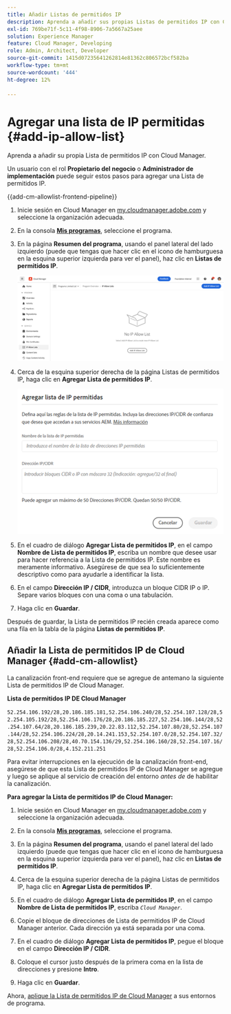 ```yaml
---
title: Añadir Listas de permitidos IP
description: Aprenda a añadir sus propias Listas de permitidos IP con Cloud Manager.
exl-id: 769be71f-5c11-4f98-8906-7a5667a25aee
solution: Experience Manager
feature: Cloud Manager, Developing
role: Admin, Architect, Developer
source-git-commit: 1415d07235641262814e81362c806572bcf582ba
workflow-type: tm+mt
source-wordcount: '444'
ht-degree: 12%

---
```



# Agregar una lista de IP permitidas {#add-ip-allow-list}

Aprenda a añadir su propia Lista de permitidos IP con Cloud Manager.

Un usuario con el rol **Propietario del negocio** o **Administrador de implementación** puede seguir estos pasos para agregar una Lista de permitidos IP.

{{add-cm-allowlist-frontend-pipeline}}

1. Inicie sesión en Cloud Manager en [my.cloudmanager.adobe.com](https://my.cloudmanager.adobe.com/) y seleccione la organización adecuada.

1. En la consola **[Mis programas](/help/implementing/cloud-manager/navigation.md#my-programs)**, seleccione el programa.

1. En la página **Resumen del programa**, usando el panel lateral del lado izquierdo (puede que tengas que hacer clic en el icono de hamburguesa en la esquina superior izquierda para ver el panel), haz clic en **Listas de permitidos IP**.

   ![Opción de Listas de permitidos IP en el panel lateral](/help/implementing/cloud-manager/assets/ip-allow-list/ip-allow-list-create.png)

1. Cerca de la esquina superior derecha de la página Listas de permitidos IP, haga clic en **Agregar Lista de permitidos IP**.

   ![Cuadro de diálogo Añadir lista de IP permitidas](/help/implementing/cloud-manager/assets/ip-allow-list/ip-allow-list-create02.png)

1. En el cuadro de diálogo **Agregar Lista de permitidos IP**, en el campo **Nombre de Lista de permitidos IP**, escriba un nombre que desee usar para hacer referencia a la Lista de permitidos IP. Este nombre es meramente informativo. Asegúrese de que sea lo suficientemente descriptivo como para ayudarle a identificar la lista.

1. En el campo **Dirección IP / CIDR**, introduzca un bloque CIDR IP o IP. Separe varios bloques con una coma o una tabulación.

1. Haga clic en **Guardar**.

Después de guardar, la Lista de permitidos IP recién creada aparece como una fila en la tabla de la página **Listas de permitidos IP**.

## Añadir la Lista de permitidos IP de Cloud Manager {#add-cm-allowlist}

La canalización front-end requiere que se agregue de antemano la siguiente Lista de permitidos IP de Cloud Manager.

**Lista de permitidos IP DE Cloud Manager**

`52.254.106.192/28,20.186.185.181,52.254.106.240/28,52.254.107.128/28,52.254.105.192/28,52.254.106.176/28,20.186.185.227,52.254.106.144/28,52.254.107.64/28,20.186.185.239,20.22.83.112,52.254.107.80/28,52.254.107.144/28,52.254.106.224/28,20.14.241.153,52.254.107.0/28,52.254.107.32/28,52.254.106.208/28,40.70.154.136/29,52.254.106.160/28,52.254.107.16/28,52.254.106.0/28,4.152.211.251`

Para evitar interrupciones en la ejecución de la canalización front-end, asegúrese de que esta Lista de permitidos IP de Cloud Manager se agregue y luego se aplique al servicio de creación del entorno *antes de* de habilitar la canalización.

**Para agregar la Lista de permitidos IP de Cloud Manager:**

1. Inicie sesión en Cloud Manager en [my.cloudmanager.adobe.com](https://my.cloudmanager.adobe.com/) y seleccione la organización adecuada.

1. En la consola **[Mis programas](/help/implementing/cloud-manager/navigation.md#my-programs)**, seleccione el programa.

1. En la página **Resumen del programa**, usando el panel lateral del lado izquierdo (puede que tengas que hacer clic en el icono de hamburguesa en la esquina superior izquierda para ver el panel), haz clic en **Listas de permitidos IP**.

1. Cerca de la esquina superior derecha de la página Listas de permitidos IP, haga clic en **Agregar Lista de permitidos IP**.

1. En el cuadro de diálogo **Agregar Lista de permitidos IP**, en el campo **Nombre de Lista de permitidos IP**, escriba *`Cloud Manager`*.

1. Copie el bloque de direcciones de Lista de permitidos IP de Cloud Manager anterior. Cada dirección ya está separada por una coma.

1. En el cuadro de diálogo **Agregar Lista de permitidos IP**, pegue el bloque en el campo **Dirección IP / CIDR**.

1. Coloque el cursor justo después de la primera coma en la lista de direcciones y presione **Intro**.

1. Haga clic en **Guardar**.

Ahora, [aplique la Lista de permitidos IP de Cloud Manager](/help/implementing/cloud-manager/ip-allow-lists/apply-allow-list.md) a sus entornos de programa.



